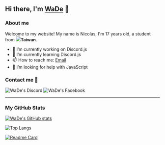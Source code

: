 ## Hi there, I'm [WaDe](https://github.com/wen648) 👋

### About me

Welcome to my website! My name is Nicolas, I'm 17 years old, a student from <img src="https://raw.githubusercontent.com/wen648/wen648/main/tw.png" />**Taiwan**.

- 🔭 I’m currently working on Discord.js
- 🌱 I’m currently learning Discord.js
- 📫 How to reach me: [Email](mailto:wen18842254@gmail.com)
- 🤔 I’m looking for help with JavaScript

### Contact me 🤝

  <a href="https://discord.gg/7ZTV2Z8ka4">
  <img align="left" alt="WaDe's Discord"  src="https://raw.githubusercontent.com/wen648/wen648/main/discord.png" />
  </a>
  <a href="https://www.facebook.com/wen648">
  <img align="left" alt="WaDe's Facebook"  src="https://raw.githubusercontent.com/wen648/wen648/main/fb.png" />
  </a>
<br>
  
---

### My GitHub Stats

[![WaDe's GitHub stats](https://github-readme-stats.vercel.app/api?username=wen648&show_icons=true&theme=vision-friendly-dark&hide_border=true)](https://github.com/wen648)

[![Top Langs](https://github-readme-stats.vercel.app/api/top-langs/?username=wen648&theme=vision-friendly-dark)](https://github.com/wen648)

[![Readme Card](https://github-readme-stats.vercel.app/api/pin/?username=wen648&repo=Canghai&theme=vision-friendly-dark&show_owner=true)](https://github.com/wen648/Canghai)
